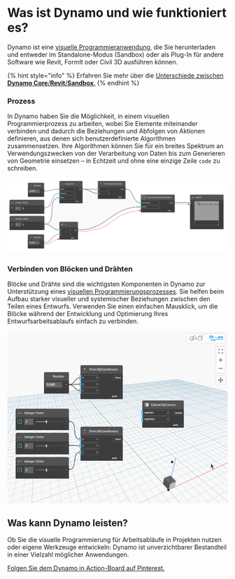 # Was ist Dynamo und wie funktioniert es?

Dynamo ist eine [visuelle Programmieranwendung](broken-reference/), die Sie herunterladen und entweder im Standalone-Modus (Sandbox) oder als Plug-In für andere Software wie Revit, FormIt oder Civil 3D ausführen können.

{% hint style="info" %}
Erfahren Sie mehr über die [Unterschiede zwischen **Dynamo Core**/**Revit**/**Sandbox**.](https://dynamobim.org/a-new-way-to-get-dynamo-sandbox/)
{% endhint %}

### Prozess

In Dynamo haben Sie die Möglichkeit, in einem visuellen Programmierprozess zu arbeiten, wobei Sie Elemente miteinander verbinden und dadurch die Beziehungen und Abfolgen von Aktionen definieren, aus denen sich benutzerdefinierte Algorithmen zusammensetzen. Ihre Algorithmen können Sie für ein breites Spektrum an Verwendungszwecken von der Verarbeitung von Daten bis zum Generieren von Geometrie einsetzen – in Echtzeit und ohne eine einzige Zeile `code` zu schreiben.

![](<./images/1-1/nodes and wires - flow of data.jpg>)

### Verbinden von Blöcken und Drähten

Blöcke und Drähte sind die wichtigsten Komponenten in Dynamo zur Unterstützung eines [visuellen Programmierungsprozesses](../a\_appendix/a-1\_visual-programming-and-dynamo.md). Sie helfen beim Aufbau starker visueller und systemischer Beziehungen zwischen den Teilen eines Entwurfs. Verwenden Sie einen einfachen Mausklick, um die Blöcke während der Entwicklung und Optimierung Ihres Entwurfsarbeitsablaufs einfach zu verbinden.

![](<./images/1-1/what is dynamo - connecting nodes with wires.gif>)

## Was kann Dynamo leisten?

Ob Sie die visuelle Programmierung für Arbeitsabläufe in Projekten nutzen oder eigene Werkzeuge entwickeln: Dynamo ist unverzichtbarer Bestandteil in einer Vielzahl möglicher Anwendungen.

[Folgen Sie dem Dynamo in Action-Board auf Pinterest.](http://www.pinterest.com/modelabnyc/dynamo-in-action/)
